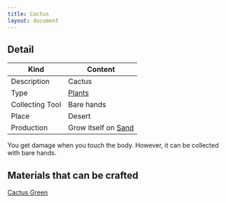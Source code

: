 ```yaml
---
title: Cactus
layout: document
---
```

## Detail

|Kind|Content|
|---|---|
|Description|Cactus|
|Type|[Plants](Plants)|
|Collecting Tool|Bare hands|
|Place|Desert|
|Production|Grow itself on [Sand](Sand)|

You get damage when you touch the body.
However, it can be collected with bare hands.

## Materials that can be crafted

[Cactus Green](Cactus_Green)
